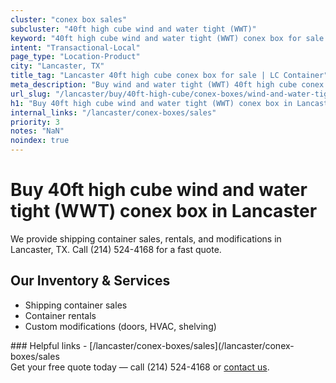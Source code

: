 ```yaml
---
cluster: "conex box sales"
subcluster: "40ft high cube wind and water tight (WWT)"
keyword: "40ft high cube wind and water tight (WWT) conex box for sale Lancaster, TX"
intent: "Transactional-Local"
page_type: "Location-Product"
city: "Lancaster, TX"
title_tag: "Lancaster 40ft high cube conex box for sale | LC Container"
meta_description: "Buy wind and water tight (WWT) 40ft high cube conex box sale with local delivery in Lancaster, TX. LC Container — local Since 2003. Request a fast quote today."
url_slug: "/lancaster/buy/40ft-high-cube/conex-boxes/wind-and-water-tight-wwt"
h1: "Buy 40ft high cube wind and water tight (WWT) conex box in Lancaster"
internal_links: "/lancaster/conex-boxes/sales"
priority: 3
notes: "NaN"
noindex: true
---
```


# Buy 40ft high cube wind and water tight (WWT) conex box in Lancaster

We provide shipping container sales, rentals, and modifications in Lancaster, TX. Call (214) 524-4168 for a fast quote.

## Our Inventory & Services
- Shipping container sales
- Container rentals
- Custom modifications (doors, HVAC, shelving)

<div data-section="internal-links">
### Helpful links
- [/lancaster/conex-boxes/sales](/lancaster/conex-boxes/sales
</div>

<div data-section="cta">
Get your free quote today — call (214) 524-4168 or <a href="/contact">contact us</a>.
</div>

<script type="application/ld+json">{"@context":"https://schema.org","@type":"FAQPage","mainEntity":[{"@type":"Question","name":"How much does delivery cost in Lancaster, TX?","acceptedAnswer":{"@type":"Answer","text":"Delivery costs vary by distance and container size. Most deliveries in Lancaster, TX range from $150-$300. Call (214) 524-4168 for an exact quote based on your specific location."}},{"@type":"Question","name":"Do you offer financing or payment plans?","acceptedAnswer":{"@type":"Answer","text":"We accept major credit cards, checks, and can discuss commercial terms for bulk purchases. Call (214) 524-4168 to discuss options."}},{"@type":"Question","name":"Can you customize containers in Lancaster, TX?","acceptedAnswer":{"@type":"Answer","text":"Yes — we perform modifications like doors, HVAC, insulation, and shelving. Request a custom quote at (214) 524-4168 or via our contact form."}}]}</script>
